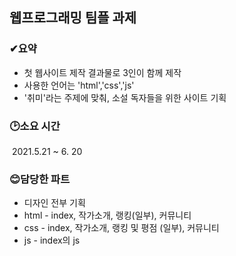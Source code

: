 ## 웹프로그래밍 팀플 과제  
  ### ✔요약 
  * 첫 웹사이트 제작 결과물로 3인이 함께 제작
  * 사용한 언어는 'html','css','js'
  * '취미'라는 주제에 맞춰, 소설 독자들을 위한 사이트 기획  
  ### 🕑소요 시간
  &nbsp;2021.5.21 ~ 6. 20  
  ### 😊담당한 파트
  * 디자인 전부 기획
  * html - index, 작가소개, 랭킹(일부), 커뮤니티
  * css - index, 작가소개, 랭킹 및 평점 (일부), 커뮤니티
  * js - index의 js 
